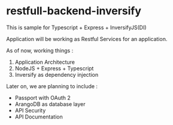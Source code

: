 # restfull-backend-inversify

This is sample for Typescript + Express + InversifyJS(DI)

Application will be working as Restful Services for an application.

As of now, working things :
1. Application Architecture
2. NodeJS + Express + Typescript
3. Inversify as dependency injection

Later on, we are planning to include :
- Passport with OAuth 2
- ArangoDB as database layer
- API Security
- API Documentation
